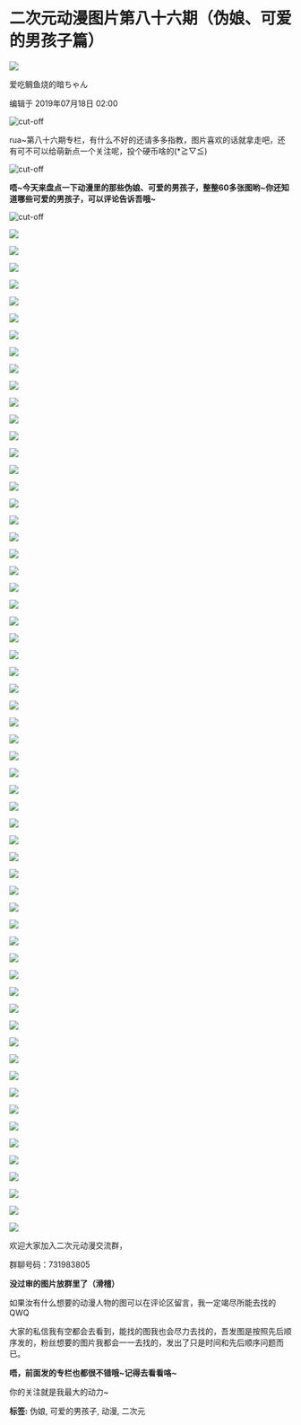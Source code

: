 # 二次元动漫图片第八十六期（伪娘、可爱的男孩子篇）

![](//i1.hdslb.com/bfs/face/9256f7d4a1798a84cb638a1628e99361de1fd444.jpg@56w_56h_!web-dynamic.webp)

爱吃鲷鱼烧的暗ちゃん

编辑于 2019年07月18日 02:00

![cut-off](//i0.hdslb.com/bfs/article/02db465212d3c374a43c60fa2625cc1caeaab796.png)

rua~第八十六期专栏，有什么不好的还请多多指教，图片喜欢的话就拿走吧，还有可不可以给萌新点一个关注呢，投个硬币啥的(\*≧▽≦)

![cut-off](//i0.hdslb.com/bfs/article/db75225feabec8d8b64ee7d3c7165cd639554cbc.png)

**唔~今天来盘点一下动漫里的那些伪娘、可爱的男孩子，整整60多张图哟~你还知道哪些可爱的男孩子，可以评论告诉吾哦~**

![cut-off](//i0.hdslb.com/bfs/article/4adb9255ada5b97061e610b682b8636764fe50ed.png)

![](//i0.hdslb.com/bfs/article/ffb398a90832d028bd6fc56d49d4926714f3c5c9.jpg@1192w.webp)

![](//i0.hdslb.com/bfs/article/57e1fe66634f5b7d2b9f823e303c394306120a63.jpg@1036w_1450h.webp)

![](//i0.hdslb.com/bfs/article/8668dcb0f06be0da79a9f24ca967ad62a98dc526.jpg@1192w.webp)

![](//i0.hdslb.com/bfs/article/fdb7b79099909d135be11c31bcc9edbbd25dc68a.jpg@1192w.webp)

![](//i0.hdslb.com/bfs/article/09625e0c66b04384cfefcfa3e6fd9b4af2d09b1e.jpg@1192w.webp)

![](//i0.hdslb.com/bfs/article/e9d6df45bfea4d04b77af3abd7c7c3f4045ccbd8.jpg@1192w.webp)

![](//i0.hdslb.com/bfs/article/1e57ecdf380b64481824bab10316145afe1da6e1.jpg@1192w.webp)

![](//i0.hdslb.com/bfs/article/4b1a751b52368e6584d01f553aa1c9d92ece726e.jpg@1000w_1660h.webp)

![](//i0.hdslb.com/bfs/article/e8d09da8aa172b5baf430bf7d6777c5eda0b15a1.jpg@1192w.webp)

![](//i0.hdslb.com/bfs/article/c5720353363b7f25d9926ddc17bad62bbc4c7ec8.jpg@1192w.webp)

![](//i0.hdslb.com/bfs/article/6a18320899b5a623f084584723804ac791580008.jpg@1192w.webp)

![](//i0.hdslb.com/bfs/article/8bd2a007ca2f14881b1238c4068943de6f9e2a13.jpg@1192w.webp)

![](//i0.hdslb.com/bfs/article/d6d42eec690eb881545b03d53da39e71e0de4808.jpg@1192w.webp)

![](//i0.hdslb.com/bfs/article/56b1703971bcb421b8e3279d324f2e3f0b7da663.jpg@1192w.webp)

![](//i0.hdslb.com/bfs/article/c3dc02f7230ad1e3c903a3a096e3805c6a61ed17.jpg@1192w.webp)

![](//i0.hdslb.com/bfs/article/3ad0c22c3675bf3f3e6d03d5ca95b5a42d5d6d0d.jpg@1000w_1300h.webp)

![](//i0.hdslb.com/bfs/article/ebb1f8ff8b5e1dc3c02e89ace1f685afe5b5959a.jpg@1192w.webp)

![](//i0.hdslb.com/bfs/article/82abb41f6c88d37ce746a30135e137eadaba58c0.jpg@1192w.webp)

![](//i0.hdslb.com/bfs/article/0e39320a07f27143dce91a6e0fddc0f753f7bfd6.jpg@1192w.webp)

![](//i0.hdslb.com/bfs/article/588d31e3194e8436560285d365812449223f8c8c.jpg@1192w.webp)

![](//i0.hdslb.com/bfs/article/75b7b7f12bf01bc8aea1b3348e56647d89afa77d.jpg@1192w.webp)

![](//i0.hdslb.com/bfs/article/10500591058d526ac34edcbf751eaa75ae4be023.jpg@1192w_1192h.webp)

![](//i0.hdslb.com/bfs/article/20d3eba6e59f1ef6c22e1f8a41c714f7a45bab55.jpg@1000w_1360h.webp)

![](//i0.hdslb.com/bfs/article/33c2698b8e596a0459515f9398506043d15558dd.jpg@1192w.webp)

![](//i0.hdslb.com/bfs/article/ca5a5cdd70741b2d08f75724ec68bb5542dbff8c.jpg@1000w_1452h.webp)

![](//i0.hdslb.com/bfs/article/3e00c2da5bc0eb5b513c26cb63a5ca32cadbd448.jpg@1192w.webp)

![](//i0.hdslb.com/bfs/article/784e495efc882a334ac6ce35744e234e9f761b50.jpg@1192w.webp)

![](//i0.hdslb.com/bfs/article/c46469567631390aab94de443e1705c277fd6a69.jpg@1192w.webp)

![](//i0.hdslb.com/bfs/article/41a72550bb841bb3deed01fb00c92ae99abbc524.jpg@1192w.webp)

![](//i0.hdslb.com/bfs/article/e31c8cc048e8ade07c959bccdcf415cc3d49b8b6.jpg@1192w.webp)

![](//i0.hdslb.com/bfs/article/73a4a95db2b4e85057abd0f29985d9d5f132a5a1.jpg@1192w.webp)

![](//i0.hdslb.com/bfs/article/95808b9035c4871b0dac13357e3ee7d7b7bbdbe8.jpg@824w_1340h.webp)

![](//i0.hdslb.com/bfs/article/7e1fb0e6fd3f0a5493c6b5f0e42dc19611d663d9.jpg@1192w_1490h.webp)

![](//i0.hdslb.com/bfs/article/5ce44c762640dabec87aa0a5c19bd267964689b2.jpg@1160w_1780h.webp)

![](//i0.hdslb.com/bfs/article/dd8e2c25e0a9b54b18d433a0c285253df518ac65.jpg@1192w.webp)

![](//i0.hdslb.com/bfs/article/e727c5d2220c4ed4010879d2690d6789fe06b3a1.jpg@1192w.webp)

![](//i0.hdslb.com/bfs/article/8d2128b79f7941857f7ef951f64d096f1045fd74.jpg@812w_2352h.webp)

![](//i0.hdslb.com/bfs/article/ce13301104a1cb6450cd1a1d40653875a760a491.jpg@1192w_894h.webp)

![](//i0.hdslb.com/bfs/article/893ac47e8c224a695c0a0dae52550b8cae835079.jpg@884w_1208h.webp)

![](//i0.hdslb.com/bfs/article/0a39209342d0d6e627af63f443aa167909ae062c.jpg@1192w.webp)

![](//i0.hdslb.com/bfs/article/8280f8c7bcc2b76ffbabcbc625d48430bb8fde40.jpg@1192w.webp)

![](//i0.hdslb.com/bfs/article/40e66ac232882bf94797be2ccbdec3386b95ea4c.jpg@1192w.webp)

![](//i0.hdslb.com/bfs/article/144f06c1641263d95c0a0f0e253459c8ec25feee.jpg@1192w.webp)

![](//i0.hdslb.com/bfs/article/4f0dc007698c78ad6e45b227a0c93f69a5337638.jpg@1192w.webp)

![](//i0.hdslb.com/bfs/article/9cee292957093cd2162fbf5621ee680ef202acbe.jpg@1192w_1490h.webp)

![](//i0.hdslb.com/bfs/article/e6b021dfca56d8e01d4389ba33b23696791cb297.jpg@1192w.webp)

![](//i0.hdslb.com/bfs/article/4f430df68e187d0aa85a5b5a3c24ee81801cd1b0.jpg@1192w.webp)

![](//i0.hdslb.com/bfs/article/b9f07fc1ce19570721ad2430557201fca5a2f2f7.jpg@1192w.webp)

![](//i0.hdslb.com/bfs/article/747a3bdace269ff7c9a7638dae45fd47f0032e0a.jpg@1192w.webp)

![](//i0.hdslb.com/bfs/article/227124036c6bf660e2e3dbd40820f710463b2d4e.jpg@1192w.webp)

![](//i0.hdslb.com/bfs/article/be01140a72aeba77ece89732eddd31cfa62db460.jpg@1192w_1490h.webp)

![](//i0.hdslb.com/bfs/article/c41633248246a5aac888190343ccc4a51fe23ddd.jpg@1192w.webp)

![](//i0.hdslb.com/bfs/article/c704bbb5c1748a1dea2a0d084a7db7305134113d.jpg@1192w.webp)

![](//i0.hdslb.com/bfs/article/f4ce88284ae9f09dadd3643acd0127d9aef37308.jpg@1192w.webp)

![](//i0.hdslb.com/bfs/article/298c694320e9554559404e4d65c6d79fdee3f292.jpg@1192w.webp)

![](//i0.hdslb.com/bfs/article/740a84867f56b6828671c316af68a7ff0406412d.jpg@1160w_1160h.webp)

![](//i0.hdslb.com/bfs/article/3a6790d0fda1866d75b870d454f0ae1d15da7e4e.jpg@1192w.webp)

![](//i0.hdslb.com/bfs/article/3b55e255a27092bfb4fac687ec3f054c08aeef34.jpg@1192w.webp)

![](//i0.hdslb.com/bfs/article/8a0f52e3b74fd6147f28279a46e071eaa39feb7d.jpg@1192w.webp)

![](//i0.hdslb.com/bfs/article/9103da22df481873a35f3fcd96bfc9588cbb92b4.jpg@1192w.webp)

欢迎大家加入二次元动漫交流群，

群聊号码：731983805

**没过审的图片放群里了（滑稽）**

如果汝有什么想要的动漫人物的图可以在评论区留言，我一定竭尽所能去找的QWQ

大家的私信我有空都会去看到，能找的图我也会尽力去找的，吾发图是按照先后顺序发的，粉丝想要的图片我都会一一去找的，发出了只是时间和先后顺序问题而已。

**唔，前面发的专栏也都很不错哦~记得去看看咯~**

你的关注就是我最大的动力~

**标签:** 伪娘, 可爱的男孩子, 动漫, 二次元